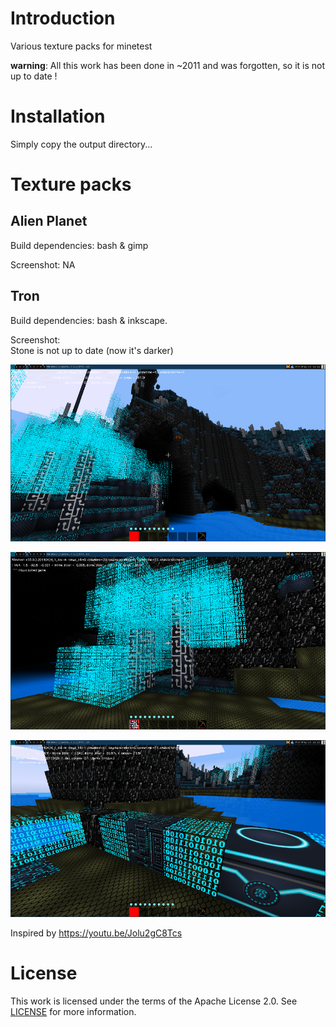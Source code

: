 # Introduction
Various texture packs for minetest

**warning**: All this work has been done in ~2011 and was forgotten, so it is not up to date !

# Installation
Simply copy the output directory...

# Texture packs

## Alien Planet
Build dependencies: bash & gimp

Screenshot: NA

## Tron
Build dependencies: bash & inkscape.

Screenshot:  
Stone is not up to date (now it's darker)

![scene](tron/screenshot/screenshot_scene.png)

![tree](tron/screenshot/screenshot_tree.png)

![special](tron/screenshot/screenshot_special.png)

Inspired by https://youtu.be/Jolu2gC8Tcs

# License
This work is licensed under the terms of the Apache License 2.0.
See [LICENSE](LICENSE) for more information.

